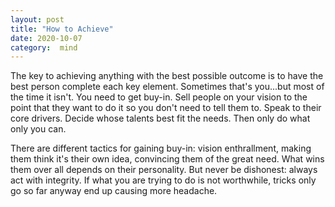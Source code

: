 ```yaml
---
layout: post
title: "How to Achieve"
date: 2020-10-07
category:  mind
---
```


The key to achieving anything with the best possible outcome is to have the best person complete each key element. Sometimes that's you...but most of the time it isn't. You need to get buy-in. Sell people on your vision to the point that they want to do it so you don't need to tell them to. Speak to their core drivers. Decide whose talents best fit the needs. Then only do what only you can.

There are different tactics for gaining buy-in: vision enthrallment, making them think it's their own idea, convincing them of the great need. What wins them over all depends on their personality. But never be dishonest: always act with integrity. If what you are trying to do is not worthwhile, tricks only go so far anyway end up causing more headache.
